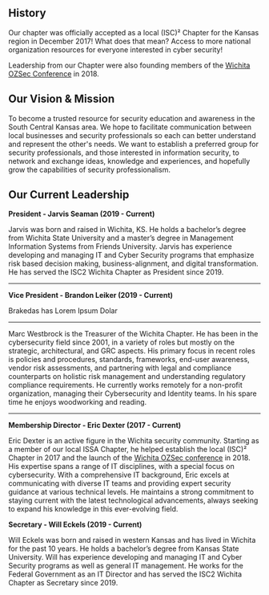 ## History
Our chapter was officially accepted as a local (ISC)² Chapter for the Kansas region in December 2017!
What does that mean? Access to more national organization resources for everyone interested in cyber security!

Leadership from our Chapter were also founding members of the [Wichita OZSec Conference](https://ozsec.org) in 2018.

## Our Vision & Mission
To become a trusted resource for security education and awareness in the South Central Kansas area. We hope to facilitate communication between local businesses and security professionals so each can better understand and represent the other's needs. We want to establish a preferred group for security professionals, and those interested in information security, to network and exchange ideas, knowledge and experiences, and hopefully grow the capabilities of security professionalism.

## Our Current Leadership

**President - Jarvis Seaman (2019 - Current)**

Jarvis was born and raised in Wichita, KS. He holds a bachelor’s degree from Wichita State University and a master’s degree in Management Information Systems from Friends University. Jarvis has experience developing and managing IT and Cyber Security programs that emphasize risk based decision making, business-alignment, and digital transformation. He has served the ISC2 Wichita Chapter as President since 2019.

---

**Vice President - Brandon Leiker (2019 - Current)**

Brakedas has Lorem Ipsum Dolar

---

Marc Westbrock is the Treasurer of the Wichita Chapter. He has been in the cybersecurity field since 2001, in a variety of roles but mostly on the strategic, architectural, and GRC aspects. His primary focus in recent roles is policies and procedures, standards, frameworks, end-user awareness, vendor risk assessments, and partnering with legal and compliance counterparts on holistic risk management and understanding regulatory compliance requirements. He currently works remotely for a non-profit organization, managing their Cybersecurity and Identity teams. In his spare time he enjoys woodworking and reading.

---

**Membership Director - Eric Dexter (2017 - Current)**

Eric Dexter is an active figure in the Wichita security community. Starting as a member of our local ISSA Chapter, he helped establish the local (ISC)² Chapter in 2017 and the launch of the [Wichita OZSec conference](https://ozsec.org) in 2018. His expertise spans a range of IT disciplines, with a special focus on cybersecurity. With a comprehensive IT background, Eric excels at communicating with diverse IT teams and providing expert security guidance at various technical levels. He maintains a strong commitment to staying current with the latest technological advancements, always seeking to expand his knowledge in this ever-evolving field.

**Secretary - Will Eckels (2019 - Current)**

Will Eckels was born and raised in western Kansas and has lived in Wichita for the past 10 years. He holds a bachelor’s degree from Kansas State University. Will has experience developing and managing IT and Cyber Security programs as well as general IT management. He works for the Federal Government as an IT Director and has served the ISC2 Wichita Chapter as Secretary since 2019.